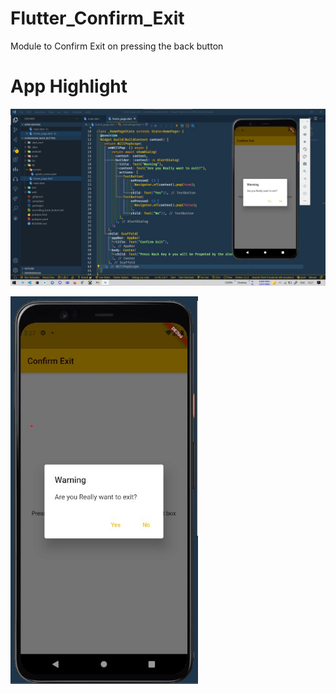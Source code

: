 # Flutter_Confirm_Exit
Module to Confirm Exit on pressing the back button


# App Highlight 

<img src="app_image/Confirm Exit Code.jpg" width="1000" /><br>

<img src="app_image/Confirm Exit App.jpg" width="300" /><br>
